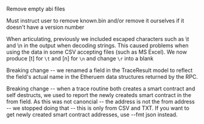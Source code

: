 Remove empty abi files

Must instruct user to remove known.bin and/or remove it ourselves if it doesn't have a version number

When articulating, previously we included escaped characters such as \t and \n in the output when decoding strings.
    This caused problems when using the data in some CSV accepting files (such as MS Excel). We now produce
    [t] for `\t` and [n] for `\n` and change `\r` into a blank

Breaking change -- we renamed a field in the TraceResult model to reflect the field's actual name in the Etheruem data structures returned
by the RPC.

Breaking change -- when a trace routine both creates a smart contract and self destructs, we used to report the newly createds
smart contract in the from field. As this was not canoncial -- the address is not the from address -- we stopped
doing that -- this is only from CSV and TXT. If you want to get newly created smart contract addresses, use --fmt json 
instead.

